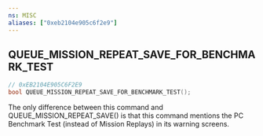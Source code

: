 ```yaml
---
ns: MISC
aliases: ["0xeb2104e905c6f2e9"]
---
```

## QUEUE_MISSION_REPEAT_SAVE_FOR_BENCHMARK_TEST

```c
// 0xEB2104E905C6F2E9
bool QUEUE_MISSION_REPEAT_SAVE_FOR_BENCHMARK_TEST();
```

The only difference between this command and QUEUE_MISSION_REPEAT_SAVE() is that this command mentions the PC Benchmark Test (instead of Mission Replays) in its warning screens.

